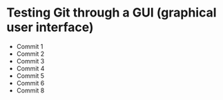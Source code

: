 # Testing Git through a GUI (graphical user interface)

- Commit 1
- Commit 2
- Commit 3
- Commit 4
- Commit 5
- Commit 6
- Commit 8